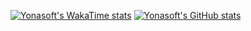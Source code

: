 [![Yonasoft's WakaTime stats](https://github-readme-stats.vercel.app/api/wakatime?username=yonasoft)](https://github.com/anuraghazra/github-readme-stats)
[![Yonasoft's GitHub stats](https://github-readme-stats.vercel.app/api/top-langs/?username=yonasoft&layout=pie&langs_count=8)](https://github.com/anuraghazra//github-readme-stats)
